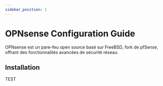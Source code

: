```yaml
---
sidebar_position: 1
---
```


# OPNsense Configuration Guide

OPNsense est un pare-feu open source basé sur FreeBSD, fork de pfSense, offrant des fonctionnalités avancées de sécurité réseau.

## Installation
TEST
